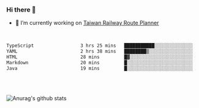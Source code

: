 ### Hi there 👋

- 🔭 I’m currently working on [Taiwan Railway Route Planner](https://github.com/Taiwan-Railway-Route-Planner)

<br/>

<!--START_SECTION:waka-->

```txt
TypeScript                 3 hrs 25 mins   ███████████░░░░░░░░░░░░░░   43.81 %
YAML                       2 hrs 38 mins   ████████▒░░░░░░░░░░░░░░░░   33.77 %
HTML                       28 mins         █▓░░░░░░░░░░░░░░░░░░░░░░░   06.14 %
Markdown                   20 mins         █░░░░░░░░░░░░░░░░░░░░░░░░   04.42 %
Java                       19 mins         █░░░░░░░░░░░░░░░░░░░░░░░░   04.21 %
```

<!--END_SECTION:waka-->

<br/>
<br/>

![Anurag's github stats](https://github-readme-stats.vercel.app/api?username=DepickereSven&show_icons=true&theme=tokyonight)



<!--
**DepickereSven/DepickereSven** is a ✨ _special_ ✨ repository because its `README.md` (this file) appears on your GitHub profile.

Here are some ideas to get you started:

- 🔭 I’m currently working on ...
- 🌱 I’m currently learning ...
- 👯 I’m looking to collaborate on ...
- 🤔 I’m looking for help with ...
- 💬 Ask me about ...
- 📫 How to reach me: ...
- 😄 Pronouns: ...
- ⚡ Fun fact: ...
-->

